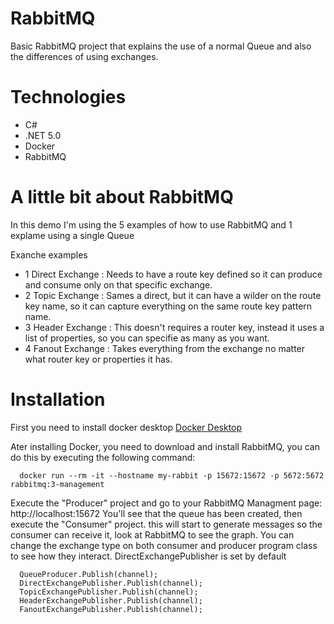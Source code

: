 # RabbitMQ
Basic RabbitMQ project that explains the use of a normal Queue and also the differences of using exchanges.

# Technologies
- C#
- .NET 5.0
- Docker
- RabbitMQ 

# A little bit about RabbitMQ
In this demo I'm using the 5 examples of how to use RabbitMQ and 1 explame using a single Queue

Exanche examples

- 1 Direct Exchange : Needs to have a route key defined so it can produce and consume only on that specific exchange.
- 2 Topic Exchange  : Sames a direct, but it can have a wilder on the route key name, so it can capture everything on the same route key pattern name.
- 3 Header Exchange : This doesn't requires a router key, instead it uses a list of properties, so you can specifie as many as you want.
- 4 Fanout Exchange : Takes everything from the exchange no matter what router key or properties it has.

# Installation
First you need to install docker desktop 
[Docker Desktop](https://docs.docker.com/desktop/windows/install/)

Ater installing Docker, you need to download and install RabbitMQ, you can do this by executing the following command:
```
  docker run --rm -it --hostname my-rabbit -p 15672:15672 -p 5672:5672 rabbitmq:3-management
```

Execute the "Producer" project and go to your RabbitMQ Managment page: http://localhost:15672
You'll see that the queue has been created, then execute the "Consumer" project.
this will start to generate messages so the consumer can receive it, look at RabbitMQ to see the graph.
You can change the exchange type on both consumer and producer program class to see how they interact.
DirectExchangePublisher is set by default

```
  QueueProducer.Publish(channel);
  DirectExchangePublisher.Publish(channel);
  TopicExchangePublisher.Publish(channel);
  HeaderExchangePublisher.Publish(channel);
  FanoutExchangePublisher.Publish(channel);
```

